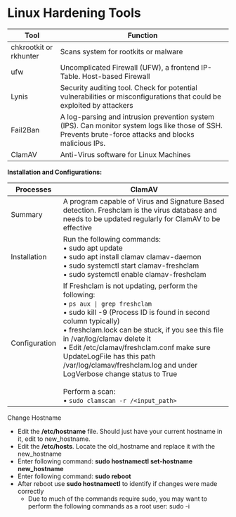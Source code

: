 # Linux Hardening Tools

| Tool | Function |
| --- | --- |
| chkrootkit or rkhunter | Scans system for rootkits or malware |
| ufw | Uncomplicated Firewall (UFW), a frontend IP-Table. Host-based Firewall |
| Lynis | Security auditing tool. Check for potential vulnerabilities or misconfigurations that could be exploited by attackers |
| Fail2Ban | A log-parsing and intrusion prevention system (IPS). Can monitor system logs like those of SSH. Prevents brute-force attacks and blocks malicious IPs. |
| ClamAV | Anti-Virus software for Linux Machines |

**Installation and Configurations:** 

| Processes | ClamAV |
| --- | --- |
| Summary | A program capable of Virus and Signature Based detection. Freshclam is the virus database and needs to be updated regularly for ClamAV to be effective |
| Installation | Run the following commands: <br> • sudo apt update <br> • sudo apt install clamav clamav-daemon <br> • sudo systemctl start clamav-freshclam <br> • sudo systemctl enable clamav-freshclam |
| Configuration | If Freshclam is not updating, perform the following: <br> • `ps aux \| grep freshclam` <br> • sudo kill -9 <PID> (Process ID is found in second column typically) <br> • freshclam.lock can be stuck, if you see this file in /var/log/clamav delete it <br> • Edit /etc/clamav/freshclam.conf make sure UpdateLogFile has this path /var/log/clamav/freshclam.log and under LogVerbose change status to True <br><br> Perform a scan: <br> • `sudo clamscan -r /<input_path>` ||

Change Hostname

* Edit the **/etc/hostname** file. Should just have your current hostname in it, edit to new_hostname.
* Edit the **/etc/hosts**. Locate the old_hostname and replace it with the new_hostname
* Enter following command: **sudo hostnamectl set-hostname new_hostname**
* Enter following command: **sudo reboot**
* After reboot use **sudo hostnamectl** to identify if changes were made correctly
  * Due to much of the commands require sudo, you may want to perform the following commands as a root user: sudo -i
